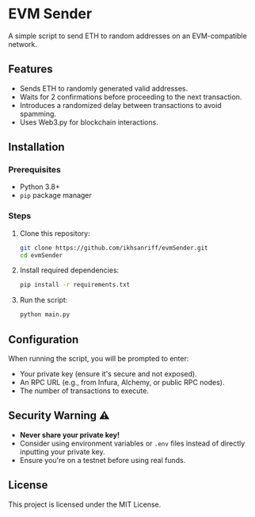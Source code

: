 # EVM Sender

A simple script to send ETH to random addresses on an EVM-compatible network.

## Features
- Sends ETH to randomly generated valid addresses.
- Waits for 2 confirmations before proceeding to the next transaction.
- Introduces a randomized delay between transactions to avoid spamming.
- Uses Web3.py for blockchain interactions.

## Installation

### Prerequisites
- Python 3.8+
- `pip` package manager

### Steps
1. Clone this repository:
   ```bash
   git clone https://github.com/ikhsanriff/evmSender.git
   cd evmSender
   ```

2. Install required dependencies:
   ```bash
   pip install -r requirements.txt
   ```

3. Run the script:
   ```bash
   python main.py
   ```

## Configuration
When running the script, you will be prompted to enter:
- Your private key (ensure it's secure and not exposed).
- An RPC URL (e.g., from Infura, Alchemy, or public RPC nodes).
- The number of transactions to execute.

## Security Warning ⚠️
- **Never share your private key!**
- Consider using environment variables or `.env` files instead of directly inputting your private key.
- Ensure you're on a testnet before using real funds.

## License
This project is licensed under the MIT License.

